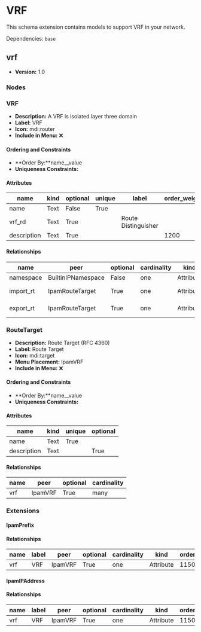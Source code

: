 # VRF

This schema extension contains models to support VRF in your network.

Dependencies: `base`

## vrf

- **Version:** 1.0

### Nodes

### VRF

- **Description:** A VRF is isolated layer three domain
- **Label:** VRF
- **Icon:** mdi:router
- **Include in Menu:** ❌

#### Ordering and Constraints

- **Order By:**name__value
- **Uniqueness Constraints:**

#### Attributes

| name | kind | optional | unique | label | order_weight |
| ---- | ---- | -------- | ------ | ----- | ------------ |
| name | Text | False | True |  |  |
| vrf\_rd | Text | True |  | Route Distinguisher |  |
| description | Text | True |  |  | 1200 |

#### Relationships

| name | peer | optional | cardinality | kind | identifier | label |
| ---- | ---- | -------- | ----------- | ---- | ---------- | ----- |
| namespace | BuiltinIPNamespace | False | one | Attribute |  |  |
| import\_rt | IpamRouteTarget | True | one | Attribute | vrf\_\_import | Import Targets |
| export\_rt | IpamRouteTarget | True | one | Attribute | vrf\_\_export | Export Targets |

### RouteTarget

- **Description:** Route Target (RFC 4360)
- **Label:** Route Target
- **Icon:** mdi:target
- **Menu Placement:** IpamVRF
- **Include in Menu:** ❌

#### Ordering and Constraints

- **Order By:**name__value
- **Uniqueness Constraints:**

#### Attributes

| name | kind | unique | optional |
| ---- | ---- | ------ | -------- |
| name | Text | True |  |
| description | Text |  | True |

#### Relationships

| name | peer | optional | cardinality |
| ---- | ---- | -------- | ----------- |
| vrf | IpamVRF | True | many |

### Extensions

#### IpamPrefix

#### Relationships

| name | label | peer | optional | cardinality | kind | order_weight |
| ---- | ----- | ---- | -------- | ----------- | ---- | ------------ |
| vrf | VRF | IpamVRF | True | one | Attribute | 1150 |

#### IpamIPAddress

#### Relationships

| name | label | peer | optional | cardinality | kind | order_weight |
| ---- | ----- | ---- | -------- | ----------- | ---- | ------------ |
| vrf | VRF | IpamVRF | True | one | Attribute | 1150 |

